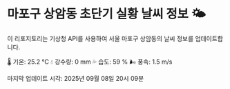 
# 마포구 상암동 초단기 실황 날씨 정보 🌤️

이 리포지토리는 기상청 API를 사용하여 서울 마포구 상암동의 날씨 정보를 업데이트합니다. 

🌡️ 기온: 25.2 ℃
💧 강수량: 0 mm
💦 습도: 59 %
🌬️ 풍속: 1.5 m/s

마지막 업데이트 시각: 2025년 09월 08일 20시 09분    
